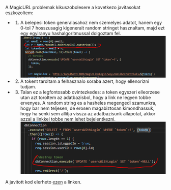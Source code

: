 A MagicURL problemak kikuszobolesere a kovetkezo javitasokat eszkozoltem:

- 1. A belepesi token generalasahoz nem szemelyes adatot, hanem egy 0-tol 7 hosszusagig kigeneralt random stringet hasznaltam, majd ezt egy egyiranyu hashalgoritmussal dolgoztam fel.
     ![Random](./Random.PNG)
- 2. A tokent taroltam a felhasznalo soraba azert, hogy ellenorizni tudjam.
- 3. Talan ez a legfontosabb ovintezkedes: a token egyszeri elleorzese utan azt toroltem az adatbazisbol, hogy a link ne legyen tobbe ervenyes. A random string es a hasheles megengedi szamunkra,
     hogy bar nem teljesen, de erosen magabiztosan kimondhassuk, hogy ha senki sem allitja vissza az adatbazisunk allapotat, akkor azzal a linkkel tobbe nem lehet bejelentkezni.
     ![Destroy token](./Destroy.PNG)

A javitott kod elerheto [ezen]() a linken.
